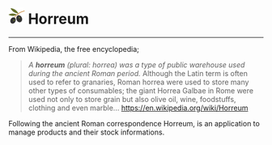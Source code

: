 # ![Logo](logo.png) Horreum

----

From Wikipedia, the free encyclopedia;

> *A **horreum** (plural: horrea) was a type of public warehouse used during the ancient Roman period.*
> Although the Latin term is often used to refer to granaries, Roman horrea were used to store many other types of consumables; the giant Horrea Galbae in Rome were used not only to store grain but also olive oil, wine, foodstuffs, clothing and even marble...
> https://en.wikipedia.org/wiki/Horreum

Following the ancient Roman correspondence Horreum, is an application to manage products and their stock informations.






